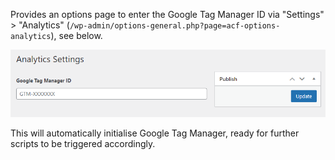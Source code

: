 Provides an options page to enter the Google Tag Manager ID via "Settings" > "Analytics" (`/wp-admin/options-general.php?page=acf-options-analytics`), see below.

![Analytics settings](uploads/09abbd8a6be06b40e589279a49b58ef6/image.png)

This will automatically initialise Google Tag Manager, ready for further scripts to be triggered accordingly.